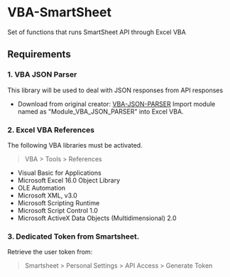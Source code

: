 # VBA-SmartSheet
Set of functions that runs SmartSheet API through Excel VBA

## Requirements
### 1. VBA JSON Parser
This library will be used to deal with JSON responses from API responses
- Download from original creator: [VBA-JSON-PARSER](https://medium.com/swlh/excel-vba-parse-json-easily-c2213f4d8e7a)
Import module named as "Module_VBA_JSON_PARSER" into Excel VBA.
### 2. Excel VBA References
The following VBA libraries must be activated. 
> VBA > Tools > References
- Visual Basic for Applications
- Microsoft Excel 16.0 Object Library
- OLE Automation
- Microsoft XML, v3.0
- Microsoft Scripting Runtime
- Microsoft Script Control 1.0
- Microsoft ActiveX Data Objects (Multidimensional) 2.0 
### 3. Dedicated Token from Smartsheet.
Retrieve the user token from:
> Smartsheet > Personal Settings > API Access > Generate Token
